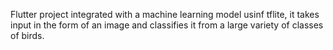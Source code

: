Flutter project integrated with a machine learning model usinf tflite, it takes input in the form of an image and classifies it from a large variety of classes of birds.
